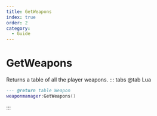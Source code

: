 ```yaml
---
title: GetWeapons
index: true
order: 2
category:
  - Guide
---
```


# GetWeapons
Returns a table of all the player weapons.
::: tabs
@tab Lua
```lua
--- @return table Weapon
weaponmanager:GetWeapons()
```

:::